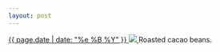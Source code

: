 ```yaml
---
layout: post
---
```


<p>
  <a href="/222">
    <time>{{ page.date | date: "%e %B %Y" }}</time>
    <img src="{{ site.assets_url }}/222.jpg">
  </a>
  Roasted cacao beans.
</p>
